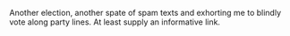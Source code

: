 Another election, another spate of spam texts and exhorting me to blindly vote along party lines. At least supply an informative link.
